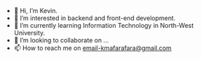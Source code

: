 - 👋 Hi, I’m Kevin.
- 👀 I’m interested in backend and front-end development.
- 🌱 I’m currently learning Information Technology in North-West University.
- 💞️ I’m looking to collaborate on ...
- 📫 How to reach me on email-kmafarafara@gmail.com
